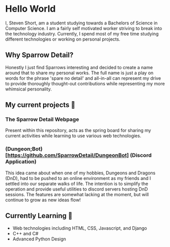 # Hello World
I, Steven Short, am a student studying towards a Bachelors of Science in Computer Science. I am a fairly self motivated worker striving to
break into the technology industry. Currently, I spend most of my free time studying different technologies or working on personal projects.

## Why Sparrow Detail?
Honestly I just find Sparrows interesting and decided to create a name around that to share my personal works. The full name is just a play on
words for the phrase 'spare no detail' and all-in-all can represent my drive to provide thoroughly thought-out contributions while representing
my more whimsical personality.

## My current projects 🔭

### The Sparrow Detail Webpage
Present within this repository, acts as the spring board for sharing my current activities while learning to use various web technologies.

### (Dungeon;Bot)[https://github.com/SparrowDetail/DungeonBot] (Discord Application)
This idea came about when one of my hobbies, Dungeons and Dragons (DnD), had to be pushed to an online environment as my friends and I settled into
our separate walks of life. The intention is to simplify the operation and provide useful utilities to discord servers hosting DnD sessions. The
features are somewhat lacking at the moment, but will continue to grow as new ideas flow!

## Currently Learning 🌱
- Web technologies including HTML, CSS, Javascript, and Django
- C++ and C#
- Advanced Python Design

<!--
**SparrowDetail/SparrowDetail** is a ✨ _special_ ✨ repository because its `README.md` (this file) appears on your GitHub profile.

Here are some ideas to get you started:

- 🔭 I’m currently working on ...
- 🌱 I’m currently learning ...
- 👯 I’m looking to collaborate on ...
- 🤔 I’m looking for help with ...
- 💬 Ask me about ...
- 📫 How to reach me: ...
- 😄 Pronouns: ...
- ⚡ Fun fact: ...
-->
